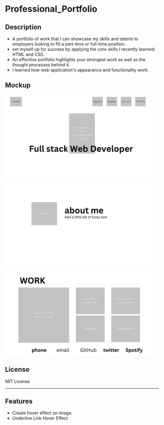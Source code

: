 # Professional_Portfolio


## Description

- A portfolio of work that I can showcase my skills and talents to employers looking to fill a part-time or full-time position. 
- set myself up for success by applying the core skills I recently learned: HTML and CSS. 
- An effective portfolio highlights your strongest work as well as the thought processes behind it.
- I learned how web application's appearance and functionality work.


## Mockup
<img src="assets/page1.png">
<img src="assets/page2.png">
<img src="assets/page3.png">


## License

MIT License

---


## Features

- Create hover effect on Image.
- Underline Link Hover Effect

